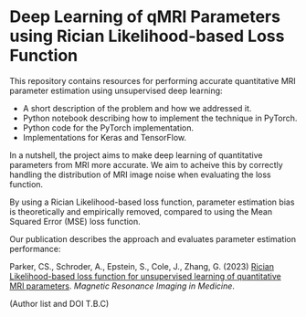 # Deep Learning of qMRI Parameters using Rician Likelihood-based Loss Function

This repository contains resources for performing accurate quantitative MRI parameter estimation using unsupervised deep learning:
- A short description of the problem and how we addressed it.
- Python notebook describing how to implement the technique in PyTorch.
- Python code for the PyTorch implementation.
- Implementations for Keras and TensorFlow.

In a nutshell, the project aims to make deep learning of quantitative parameters from MRI more accurate. We aim to acheive this by correctly handling the distribution of MRI image noise when evaluating the loss function. 

By using a Rician Likelihood-based loss function, parameter estimation bias is theoretically and empirically removed, compared to using the Mean Squared Error (MSE) loss function.

Our publication describes the approach and evaluates parameter estimation performance:

Parker, CS., Schroder, A., Epstein, S., Cole, J., Zhang, G. (2023) [Rician Likelihood-based loss function for unsupervised learning of quantitative MRI parameters](https://onlinelibrary.wiley.com/action/doSearch?AllField=technical+note&SeriesKey=15222594). *Magnetic Resonance Imaging in Medicine*. 

(Author list and DOI T.B.C) 









